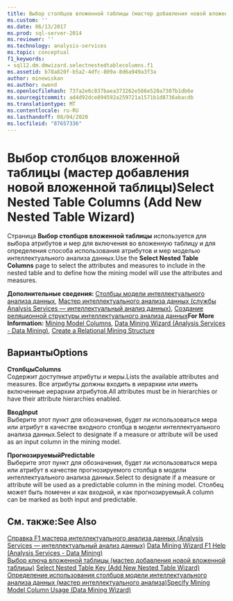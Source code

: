 ```yaml
---
title: Выбор столбцов вложенной таблицы (мастер добавления новой вложенной таблицы) | Документация Майкрософт
ms.custom: ''
ms.date: 06/13/2017
ms.prod: sql-server-2014
ms.reviewer: ''
ms.technology: analysis-services
ms.topic: conceptual
f1_keywords:
- sql12.dm.dmwizard.selectnestedtablecolumns.f1
ms.assetid: b78a820f-b5a2-4dfc-809a-8d6a949a3f3a
author: minewiskan
ms.author: owend
ms.openlocfilehash: 737a2e6c837baea373262e586e528a7307b1db6e
ms.sourcegitcommit: ad4d92dce894592a259721a1571b1d8736abacdb
ms.translationtype: MT
ms.contentlocale: ru-RU
ms.lasthandoff: 08/04/2020
ms.locfileid: "87657336"
---
```

# <a name="select-nested-table-columns-add-new-nested-table-wizard"></a><span data-ttu-id="8693f-102">Выбор столбцов вложенной таблицы (мастер добавления новой вложенной таблицы)</span><span class="sxs-lookup"><span data-stu-id="8693f-102">Select Nested Table Columns (Add New Nested Table Wizard)</span></span>
  <span data-ttu-id="8693f-103">Страница **Выбор столбцов вложенной таблицы** используется для выбора атрибутов и мер для включения во вложенную таблицу и для определения способа использования атрибутов и мер моделью интеллектуального анализа данных.</span><span class="sxs-lookup"><span data-stu-id="8693f-103">Use the **Select Nested Table Columns** page to select the attributes and measures to include in the nested table and to define how the mining model will use the attributes and measures.</span></span>  
  
 <span data-ttu-id="8693f-104">**Дополнительные сведения:** [Столбцы модели интеллектуального анализа данных](data-mining/mining-model-columns.md), [Мастер интеллектуального анализа данных (службы Analysis Services — интеллектуальный анализ данных)](data-mining/data-mining-wizard-analysis-services-data-mining.md), [Создание реляционной структуры интеллектуального анализа данных](data-mining/create-a-relational-mining-structure.md)</span><span class="sxs-lookup"><span data-stu-id="8693f-104">**For More Information:** [Mining Model Columns](data-mining/mining-model-columns.md), [Data Mining Wizard &#40;Analysis Services - Data Mining&#41;](data-mining/data-mining-wizard-analysis-services-data-mining.md), [Create a Relational Mining Structure](data-mining/create-a-relational-mining-structure.md)</span></span>  
  
## <a name="options"></a><span data-ttu-id="8693f-105">Варианты</span><span class="sxs-lookup"><span data-stu-id="8693f-105">Options</span></span>  
 <span data-ttu-id="8693f-106">**Столбцы**</span><span class="sxs-lookup"><span data-stu-id="8693f-106">**Columns**</span></span>  
 <span data-ttu-id="8693f-107">Содержит доступные атрибуты и меры.</span><span class="sxs-lookup"><span data-stu-id="8693f-107">Lists the available attributes and measures.</span></span> <span data-ttu-id="8693f-108">Все атрибуты должны входить в иерархии или иметь включенные иерархии атрибутов.</span><span class="sxs-lookup"><span data-stu-id="8693f-108">All attributes must be in hierarchies or have their attribute hierarchies enabled.</span></span>  
  
 <span data-ttu-id="8693f-109">**Ввод**</span><span class="sxs-lookup"><span data-stu-id="8693f-109">**Input**</span></span>  
 <span data-ttu-id="8693f-110">Выберите этот пункт для обозначения, будет ли использоваться мера или атрибут в качестве входного столбца в модели интеллектуального анализа данных.</span><span class="sxs-lookup"><span data-stu-id="8693f-110">Select to designate if a measure or attribute will be used as an input column in the mining model.</span></span>  
  
 <span data-ttu-id="8693f-111">**Прогнозируемый**</span><span class="sxs-lookup"><span data-stu-id="8693f-111">**Predictable**</span></span>  
 <span data-ttu-id="8693f-112">Выберите этот пункт для обозначения, будет ли использоваться мера или атрибут в качестве прогнозируемого столбца в модели интеллектуального анализа данных.</span><span class="sxs-lookup"><span data-stu-id="8693f-112">Select to designate if a measure or attribute will be used as a predictable column in the mining model.</span></span> <span data-ttu-id="8693f-113">Столбец может быть помечен и как входной, и как прогнозируемый.</span><span class="sxs-lookup"><span data-stu-id="8693f-113">A column can be marked as both input and predictable.</span></span>  
  
## <a name="see-also"></a><span data-ttu-id="8693f-114">См. также:</span><span class="sxs-lookup"><span data-stu-id="8693f-114">See Also</span></span>  
 <span data-ttu-id="8693f-115">[Справка F1 мастера интеллектуального анализа данных &#40;Analysis Services — интеллектуальный анализ данных&#41;](data-mining-wizard-f1-help-analysis-services-data-mining.md) </span><span class="sxs-lookup"><span data-stu-id="8693f-115">[Data Mining Wizard F1 Help &#40;Analysis Services - Data Mining&#41;](data-mining-wizard-f1-help-analysis-services-data-mining.md) </span></span>  
 <span data-ttu-id="8693f-116">[Выбор ключа вложенной таблицы &#40;мастер добавления новой вложенной таблицы&#41;](select-nested-table-key-add-new-nested-table-wizard.md) </span><span class="sxs-lookup"><span data-stu-id="8693f-116">[Select Nested Table Key &#40;Add New Nested Table Wizard&#41;](select-nested-table-key-add-new-nested-table-wizard.md) </span></span>  
 [<span data-ttu-id="8693f-117">Определение использования столбцов модели интеллектуального анализа данных &#40;мастер интеллектуального анализа&#41;</span><span class="sxs-lookup"><span data-stu-id="8693f-117">Specify Mining Model Column Usage &#40;Data Mining Wizard&#41;</span></span>](specify-mining-model-column-usage-data-mining-wizard.md)  
  
  
